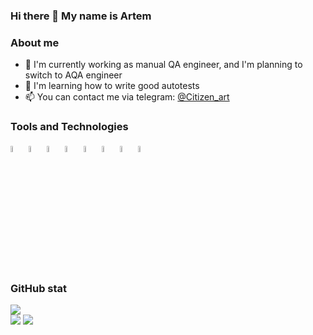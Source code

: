 ### Hi there 👋 My name is Artem

### About me


- 🔭 I'm currently working as manual QA engineer, and I'm planning to switch to AQA engineer
- 🌱 I'm learning how to write good autotests
- 📫 You can contact me via telegram: <a target="_blank" href="https://t.me/Citizen_art">@Citizen_art</a>

### Tools and Technologies

<p  align="left">
  <code><img width="5%" title="Pycharm" src=https://github.com/ilichev-art/olgakos/blob/main/images/logo/pycharm.png></code>
  <code><img width="5%" title="Python" src=https://github.com/ilichev-art/olgakos/blob/main/images/logo/python.svg></code>
  <code><img width="5%" title="Pytest" src=https://github.com/ilichev-art/olgakos/blob/main/images/logo/pytest.png></code>
  <code><img width="5%" title="Selene" src=https://github.com/ilichev-art/olgakos/blob/main/images/logo/selene.png></code>
  <code><img width="5%" title="Selenium" src=https://github.com/ilichev-art/olgakos/blob/main/images/logo/webdriver4.png></code>
  <code><img width="5%" title="Requests" src=https://github.com/ilichev-art/olgakos/blob/main/images/logo/request.png></code>
  <code><img width="5%" title="Allure Report" src=https://github.com/ilichev-art/olgakos/blob/main/images/logo/Allure_new.png></code>
  <code><img width="5%" title="Jenkins" src=https://github.com/ilichev-art/olgakos/blob/main/images/logo/Jenkins.svg></code>
</p>

### GitHub stat

![](http://github-profile-summary-cards.vercel.app/api/cards/profile-details?username=ilichev-art&theme=github)
</br>
![](http://github-profile-summary-cards.vercel.app/api/cards/repos-per-language?username=ilichev_art&theme=github) ![](http://github-profile-summary-cards.vercel.app/api/cards/stats?username=ilichev_art&theme=github)
